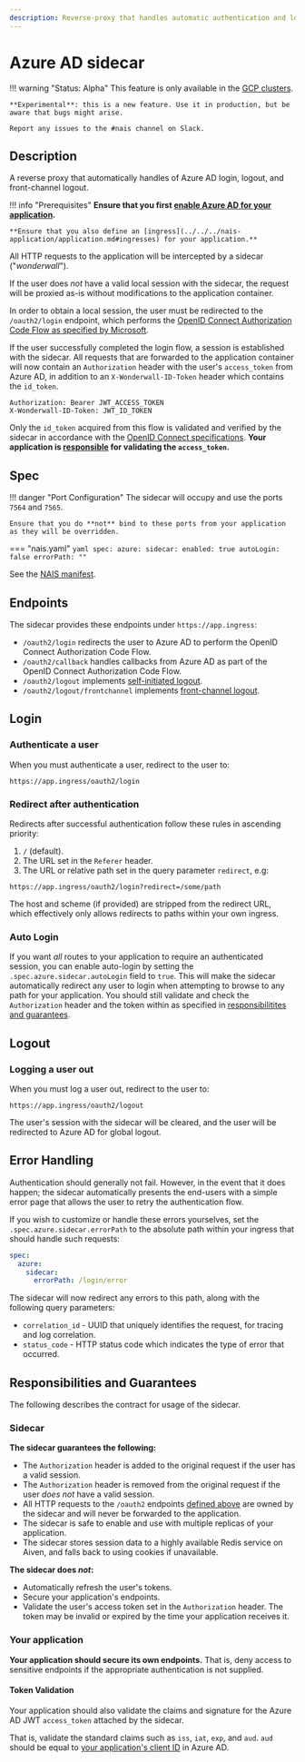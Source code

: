 ```yaml
---
description: Reverse-proxy that handles automatic authentication and login/logout flows for Azure AD.
---
```


# Azure AD sidecar

!!! warning "Status: Alpha"
    This feature is only available in the [GCP clusters](../../../clusters/gcp.md).

    **Experimental**: this is a new feature. Use it in production, but be aware that bugs might arise.

    Report any issues to the #nais channel on Slack.

## Description

A reverse proxy that automatically handles of Azure AD login, logout, and front-channel logout.

!!! info "Prerequisites"
    **Ensure that you first [enable Azure AD for your application](README.md).**
    
    **Ensure that you also define an [ingress](../../../nais-application/application.md#ingresses) for your application.**

All HTTP requests to the application will be intercepted by a sidecar ("_wonderwall_").

If the user does _not_ have a valid local session with the sidecar, the request will be proxied as-is without 
modifications to the application container.

In order to obtain a local session, the user must be redirected to the `/oauth2/login` endpoint, which performs the
[OpenID Connect Authorization Code Flow as specified by Microsoft](https://docs.microsoft.com/en-us/azure/active-directory/develop/v2-oauth2-auth-code-flow).

If the user successfully completed the login flow, a session is established with the sidecar. All requests that are 
forwarded to the application container will now contain an `Authorization` header with the user's `access_token` from Azure AD,
in addition to an `X-Wonderwall-ID-Token` header which contains the `id_token`.

```
Authorization: Bearer JWT_ACCESS_TOKEN
X-Wonderwall-ID-Token: JWT_ID_TOKEN
```

Only the `id_token` acquired from this flow is validated and verified by the sidecar in accordance with the
[OpenID Connect specifications](https://openid.net/specs/openid-connect-core-1_0.html#IDTokenValidation). 
**Your application is [responsible](#responsibilities-and-guarantees) for validating the `access_token`.**

## Spec

!!! danger "Port Configuration"
    The sidecar will occupy and use the ports `7564` and `7565`.

    Ensure that you do **not** bind to these ports from your application as they will be overridden.

=== "nais.yaml"
    ```yaml
    spec:
      azure:
        sidecar:
          enabled: true
          autoLogin: false
          errorPath: ""
    ```

See the [NAIS manifest](../../../nais-application/application.md#azuresidecar).

## Endpoints

The sidecar provides these endpoints under `https://app.ingress`:

* `/oauth2/login` redirects the user to Azure AD to perform the OpenID Connect Authorization Code Flow.
* `/oauth2/callback` handles callbacks from Azure AD as part of the OpenID Connect Authorization Code Flow.
* `/oauth2/logout` implements [self-initiated logout](https://openid.net/specs/openid-connect-rpinitiated-1_0.html).
* `/oauth2/logout/frontchannel` implements [front-channel logout](https://openid.net/specs/openid-connect-frontchannel-1_0.html).

## Login

### Authenticate a user

When you must authenticate a user, redirect to the user to:

```
https://app.ingress/oauth2/login
```

### Redirect after authentication

Redirects after successful authentication follow these rules in ascending priority:

1. `/` (default).
2. The URL set in the `Referer` header.
3. The URL or relative path set in the query parameter `redirect`, e.g:
   
```
https://app.ingress/oauth2/login?redirect=/some/path
```

The host and scheme (if provided) are stripped from the redirect URL, which effectively only allows 
redirects to paths within your own ingress.

### Auto Login

If you want _all_ routes to your application to require an authenticated session, you can enable auto-login
by setting the `.spec.azure.sidecar.autoLogin` field to `true`.
This will make the sidecar automatically redirect
any user to login when attempting to browse to any path for your application. You should still validate and check the
`Authorization` header and the token within as specified in [responsibilitites and guarantees](#responsibilities-and-guarantees).

## Logout

### Logging a user out

When you must log a user out, redirect to the user to:

```
https://app.ingress/oauth2/logout
```

The user's session with the sidecar will be cleared, and the user will be redirected to Azure AD for global logout.

## Error Handling

Authentication should generally not fail. However, in the event that it does happen; the sidecar automatically presents 
the end-users with a simple error page that allows the user to retry the authentication flow.

If you wish to customize or handle these errors yourselves, set the `.spec.azure.sidecar.errorPath` to the absolute path
within your ingress that should handle such requests:

```yaml
spec:
  azure:
    sidecar:
      errorPath: /login/error
```

The sidecar will now redirect any errors to this path, along with the following query parameters:

- `correlation_id` - UUID that uniquely identifies the request, for tracing and log correlation.
- `status_code` - HTTP status code which indicates the type of error that occurred.

## Responsibilities and Guarantees

The following describes the contract for usage of the sidecar.

### Sidecar

**The sidecar guarantees the following:**

* The `Authorization` header is added to the original request if the user has a valid session.
* The `Authorization` header is removed from the original request if the user _does not_ have a valid session.
* All HTTP requests to the `/oauth2` endpoints [defined above](#endpoints) are owned by the sidecar and will never be forwarded to the application.
* The sidecar is safe to enable and use with multiple replicas of your application.
* The sidecar stores session data to a highly available Redis service on Aiven, and falls back to using cookies if unavailable.

**The sidecar does _not_:**

* Automatically refresh the user's tokens. 
* Secure your application's endpoints.
* Validate the user's access token set in the `Authorization` header. The token may be invalid or expired by the time your application receives it.

### Your application

**Your application should secure its own endpoints.** That is, deny access to sensitive endpoints if the appropriate authentication is not supplied. 

#### Token Validation

Your application should also validate the claims and signature for the Azure AD JWT `access_token` attached by the sidecar.

That is, validate the standard claims such as `iss`, `iat`, `exp`, and `aud`. 
`aud` should be equal to [your application's client ID](usage.md#azure_app_client_id) in Azure AD.
